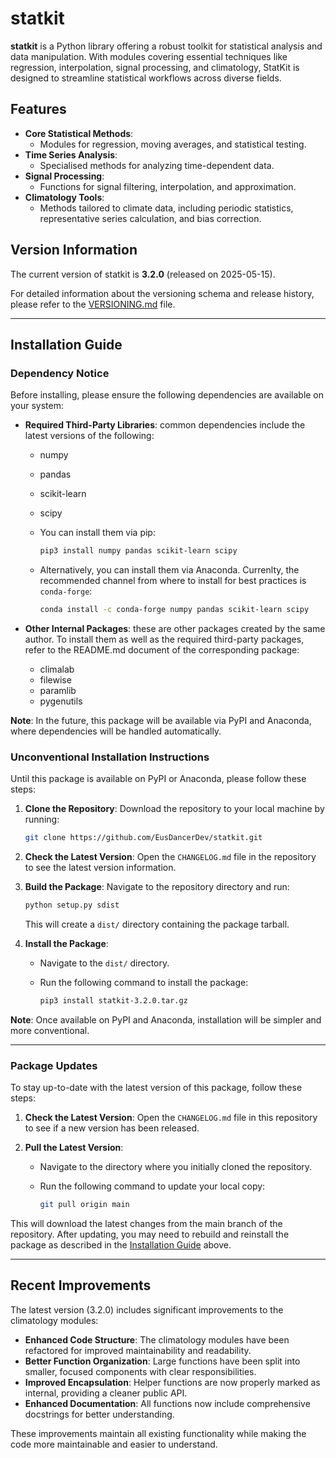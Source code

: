 # statkit

**statkit** is a Python library offering a robust toolkit for statistical analysis and data manipulation. With modules covering essential techniques like regression, interpolation, signal processing, and climatology, StatKit is designed to streamline statistical workflows across diverse fields.

## Features

- **Core Statistical Methods**:
  - Modules for regression, moving averages, and statistical testing.
- **Time Series Analysis**:
  - Specialised methods for analyzing time-dependent data.
- **Signal Processing**:
  - Functions for signal filtering, interpolation, and approximation.
- **Climatology Tools**:
  - Methods tailored to climate data, including periodic statistics, representative series calculation, and bias correction.

## Version Information

The current version of statkit is **3.2.0** (released on 2025-05-15).

For detailed information about the versioning schema and release history, please refer to the [VERSIONING.md](VERSIONING.md) file.

---

## Installation Guide

### Dependency Notice

Before installing, please ensure the following dependencies are available on your system:

- **Required Third-Party Libraries**: common dependencies include the latest versions of the following:
  - numpy
  - pandas
  - scikit-learn
  - scipy

  - You can install them via pip:

    ```bash
    pip3 install numpy pandas scikit-learn scipy
    ```

  - Alternatively, you can install them via Anaconda. Currenlty, the recommended channel from where to install for best practices is `conda-forge`:

    ```bash
    conda install -c conda-forge numpy pandas scikit-learn scipy
    ```

- **Other Internal Packages**: these are other packages created by the same author. To install them as well as the required third-party packages, refer to the README.md document of the corresponding package:
  - climalab
  - filewise
  - paramlib
  - pygenutils

**Note**: In the future, this package will be available via PyPI and Anaconda, where dependencies will be handled automatically.

### Unconventional Installation Instructions

Until this package is available on PyPI or Anaconda, please follow these steps:

1. **Clone the Repository**: Download the repository to your local machine by running:

   ```bash
   git clone https://github.com/EusDancerDev/statkit.git
   ```

2. **Check the Latest Version**: Open the `CHANGELOG.md` file in the repository to see the latest version information.

3. **Build the Package**: Navigate to the repository directory and run:

   ```bash
   python setup.py sdist
   ```

   This will create a `dist/` directory containing the package tarball.

4. **Install the Package**:
   - Navigate to the `dist/` directory.
   - Run the following command to install the package:

     ```bash
     pip3 install statkit-3.2.0.tar.gz
     ```

**Note**: Once available on PyPI and Anaconda, installation will be simpler and more conventional.

---

### Package Updates

To stay up-to-date with the latest version of this package, follow these steps:

1. **Check the Latest Version**: Open the `CHANGELOG.md` file in this repository to see if a new version has been released.

2. **Pull the Latest Version**:
   - Navigate to the directory where you initially cloned the repository.
   - Run the following command to update your local copy:

     ```bash
     git pull origin main
     ```

This will download the latest changes from the main branch of the repository. After updating, you may need to rebuild and reinstall the package as described in the [Installation Guide](#installation-guide) above.

---

## Recent Improvements

The latest version (3.2.0) includes significant improvements to the climatology modules:

- **Enhanced Code Structure**: The climatology modules have been refactored for improved maintainability and readability.
- **Better Function Organization**: Large functions have been split into smaller, focused components with clear responsibilities.
- **Improved Encapsulation**: Helper functions are now properly marked as internal, providing a cleaner public API.
- **Enhanced Documentation**: All functions now include comprehensive docstrings for better understanding.

These improvements maintain all existing functionality while making the code more maintainable and easier to understand.

